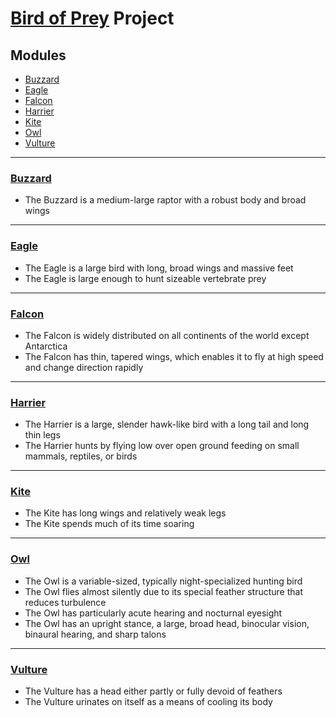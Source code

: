 #  [Bird of Prey](https://en.wikipedia.org/wiki/Bird_of_prey) Project
## Modules
* [Buzzard](#buzzardhttpsenwikipediaorgwikibuzzard)
* [Eagle](#eaglehttpsenwikipediaorgwikieagle)
* [Falcon](#falconhttpsenwikipediaorgwikifalcon)
* [Harrier](#harrierhttpsenwikipediaorgwikiharrier_bird)
* [Kite](#kitehttpsenwikipediaorgwikikite_bird)
* [Owl](#owlhttpsenwikipediaorgwikiowl)
* [Vulture](#vulturehttpsenwikipediaorgwikivulture)
***
### [Buzzard](https://en.wikipedia.org/wiki/Buzzard)
* The Buzzard is a medium-large raptor with a robust body and broad wings
***
### [Eagle](https://en.wikipedia.org/wiki/Eagle)
* The Eagle is a large bird with long, broad wings and massive feet
* The Eagle is large enough to hunt sizeable vertebrate prey
***
### [Falcon](https://en.wikipedia.org/wiki/Falcon)
* The Falcon is widely distributed on all continents of the world except Antarctica
* The Falcon has thin, tapered wings, which enables it to fly at high speed and change direction rapidly
***
### [Harrier](https://en.wikipedia.org/wiki/Harrier_(bird))
* The Harrier is a large, slender hawk-like bird with a long tail and long thin legs
* The Harrier hunts by flying low over open ground feeding on small mammals, reptiles, or birds
***
### [Kite](https://en.wikipedia.org/wiki/Kite_(bird))
* The Kite has long wings and relatively weak legs
* The Kite spends much of its time soaring
***
### [Owl](https://en.wikipedia.org/wiki/Owl)
* The Owl is a variable-sized, typically night-specialized hunting bird
* The Owl flies almost silently due to its special feather structure that reduces turbulence
* The Owl has particularly acute hearing and nocturnal eyesight
* The Owl has an upright stance, a large, broad head, binocular vision, binaural hearing, and sharp talons
***
### [Vulture](https://en.wikipedia.org/wiki/Vulture)
* The Vulture has a head either partly or fully devoid of feathers
* The Vulture urinates on itself as a means of cooling its body